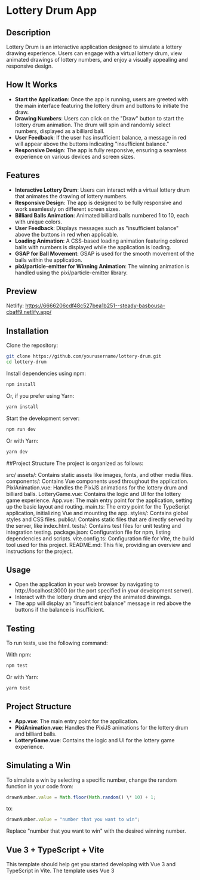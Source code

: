 # Lottery Drum App

## Description

Lottery Drum is an interactive application designed to simulate a lottery drawing experience. Users can engage with a virtual lottery drum, view animated drawings of lottery numbers, and enjoy a visually appealing and responsive design.

## How It Works

- **Start the Application**: Once the app is running, users are greeted with the main interface featuring the lottery drum and buttons to initiate the draw.
- **Drawing Numbers**: Users can click on the "Draw" button to start the lottery drum animation. The drum will spin and randomly select numbers, displayed as a billiard ball.
- **User Feedback**: If the user has insufficient balance, a message in red will appear above the buttons indicating "insufficient balance."
- **Responsive Design**: The app is fully responsive, ensuring a seamless experience on various devices and screen sizes.

## Features

- **Interactive Lottery Drum**: Users can interact with a virtual lottery drum that animates the drawing of lottery numbers.
- **Responsive Design**: The app is designed to be fully responsive and work seamlessly on different screen sizes.
- **Billiard Balls Animation**: Animated billiard balls numbered 1 to 10, each with unique colors.
- **User Feedback**: Displays messages such as "insufficient balance" above the buttons in red when applicable.
- **Loading Animation**: A CSS-based loading animation featuring colored balls with numbers is displayed while the application is loading.
- **GSAP for Ball Movement**: GSAP is used for the smooth movement of the balls within the application.
- **pixi/particle-emitter for Winning Animation**: The winning animation is handled using the pixi/particle-emitter library.

## Preview

Netlify: https://6666206cdf48c527bea1b251--steady-basbousa-cbaff9.netlify.app/

## Installation

Clone the repository:
```sh
git clone https://github.com/yourusername/lottery-drum.git
cd lottery-drum
```

Install dependencies using npm:
```sh
npm install
```

Or, if you prefer using Yarn:
```sh
yarn install
```

Start the development server:
```sh
npm run dev
```

Or with Yarn:
```sh
yarn dev
```
##Project Structure
The project is organized as follows:

src/
assets/: Contains static assets like images, fonts, and other media files.
components/: Contains Vue components used throughout the application.
PixiAnimation.vue: Handles the PixiJS animations for the lottery drum and billiard balls.
LotteryGame.vue: Contains the logic and UI for the lottery game experience.
App.vue: The main entry point for the application, setting up the basic layout and routing.
main.ts: The entry point for the TypeScript application, initializing Vue and mounting the app.
styles/: Contains global styles and CSS files.
public/: Contains static files that are directly served by the server, like index.html.
tests/: Contains test files for unit testing and integration testing.
package.json: Configuration file for npm, listing dependencies and scripts.
vite.config.ts: Configuration file for Vite, the build tool used for this project.
README.md: This file, providing an overview and instructions for the project.
## Usage

- Open the application in your web browser by navigating to http://localhost:3000 (or the port specified in your development server).
- Interact with the lottery drum and enjoy the animated drawings.
- The app will display an "insufficient balance" message in red above the buttons if the balance is insufficient.

## Testing

To run tests, use the following command:

With npm:
```sh
npm test
```

Or with Yarn:
```sh
yarn test
```
## Project Structure

- **App.vue**: The main entry point for the application.
- **PixiAnimation.vue**: Handles the PixiJS animations for the lottery drum and billiard balls.
- **LotteryGame.vue**: Contains the logic and UI for the lottery game experience.

## Simulating a Win

To simulate a win by selecting a specific number, change the random function in your code from:
```javascript
drawnNumber.value = Math.floor(Math.random() \* 10) + 1;
```
to:
```javascript
drawnNumber.value = "number that you want to win";
```
Replace "number that you want to win" with the desired winning number.

## Vue 3 + TypeScript + Vite

This template should help get you started developing with Vue 3 and TypeScript in Vite. The template uses Vue 3 <script setup> SFCs. Check out the script setup docs to learn more.

## Recommended Setup

- **VS Code**: It is recommended to use VS Code with the Vue - Official extension (previously Volar) and disable Vetur.
- **Type Checking**: Use vue-tsc for performing type checking from the command line or for generating .d.ts files for SFCs.

## Requirements

- Node.js (version 14.x, 16.x, or 18.x)
- npm or Yarn

## Development

To contribute to the development of the Lottery Drum app, follow these steps:

1. Fork the repository.
2. Create a new branch:
  ```sh
   git checkout -b feature/your-feature-name
  ```
3. Make your changes and commit them:
  ```sh
   git commit -m 'Add some feature'
  ```
4. Push to the branch:
  ```sh
   git push origin feature/your-feature-name
 ```
5. Open a pull request.

## License

This project is licensed under the MIT License. See the LICENSE file for details.

## Contact

For any inquiries or feedback, please contact [andileka19944@gmail.com] .
